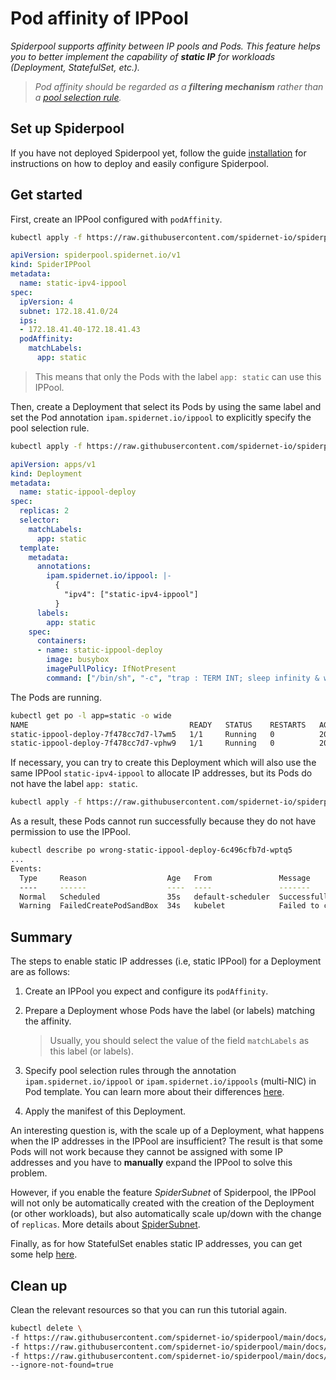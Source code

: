 # Pod affinity of IPPool

*Spiderpool supports affinity between IP pools and Pods. This feature helps you to better implement the capability of **static IP** for workloads (Deployment, StatefulSet, etc.).*

>*Pod affinity should be regarded as a **filtering mechanism** rather than a [pool selection rule](TODO).*

## Set up Spiderpool

If you have not deployed Spiderpool yet, follow the guide [installation](https://github.com/spidernet-io/spiderpool/blob/main/docs/usage/install.md) for instructions on how to deploy and easily configure Spiderpool.

## Get started

First, create an IPPool configured with `podAffinity`.

```bash
kubectl apply -f https://raw.githubusercontent.com/spidernet-io/spiderpool/main/docs/example/ippool-affinity-pod/static-ipv4-ippool.yaml
```

```yaml
apiVersion: spiderpool.spidernet.io/v1
kind: SpiderIPPool
metadata:
  name: static-ipv4-ippool
spec:
  ipVersion: 4
  subnet: 172.18.41.0/24
  ips:
  - 172.18.41.40-172.18.41.43
  podAffinity:
    matchLabels:
      app: static
```

>This means that only the Pods with the label `app: static` can use this IPPool.

Then, create a Deployment that select its Pods by using the same label and set the Pod annotation `ipam.spidernet.io/ippool` to explicitly specify the pool selection rule.

```bash
kubectl apply -f https://raw.githubusercontent.com/spidernet-io/spiderpool/main/docs/example/ippool-affinity-pod/static-ippool-deploy.yaml
```

```yaml
apiVersion: apps/v1
kind: Deployment
metadata:
  name: static-ippool-deploy
spec:
  replicas: 2
  selector:
    matchLabels:
      app: static
  template:
    metadata:
      annotations:
        ipam.spidernet.io/ippool: |-
          {
            "ipv4": ["static-ipv4-ippool"]
          }
      labels:
        app: static
    spec:
      containers:
      - name: static-ippool-deploy
        image: busybox
        imagePullPolicy: IfNotPresent
        command: ["/bin/sh", "-c", "trap : TERM INT; sleep infinity & wait"]
```

The Pods are running.

```bash
kubectl get po -l app=static -o wide
NAME                                    READY   STATUS    RESTARTS   AGE   IP             NODE
static-ippool-deploy-7f478cc7d7-l7wm5   1/1     Running   0          20s   172.18.41.42   spider-control-plane
static-ippool-deploy-7f478cc7d7-vphw9   1/1     Running   0          20s   172.18.41.40   spider-worker
```

If necessary, you can try to create this Deployment which will also use the same IPPool `static-ipv4-ippool` to allocate IP addresses, but its Pods do not have the label `app: static`.

```bash
kubectl apply -f https://raw.githubusercontent.com/spidernet-io/spiderpool/main/docs/example/ippool-affinity-pod/wrong-static-ippool-deploy.yaml
```

As a result, these Pods cannot run successfully because they do not have permission to use the IPPool.

```bash
kubectl describe po wrong-static-ippool-deploy-6c496cfb7d-wptq5
...
Events:
  Type     Reason                  Age   From               Message
  ----     ------                  ----  ----               -------
  Normal   Scheduled               35s   default-scheduler  Successfully assigned default/wrong-static-ippool-deploy-6c496cfb7d-wptq5 to spider-worker
  Warning  FailedCreatePodSandBox  34s   kubelet            Failed to create pod sandbox: rpc error: code = Unknown desc = failed to setup network for sandbox "a6f717aede91a356b552ad38c66112a26e5f7a4f7d23b7067870f33f05d350bc": [default/wrong-static-ippool-deploy-6c496cfb7d-wptq5:macvlan-cni-default]: error adding container to network "macvlan-cni-default": spiderpool IP allocation error: [POST /ipam/ip][500] postIpamIpFailure  failed to allocate IP addresses in standard mode: no IPPool available, all IPv4 IPPools [static-ipv4-ippool] of eth0 filtered out: unmatched Pod affinity of IPPool static-ipv4-ippool
```

## Summary

The steps to enable static IP addresses (i.e, static IPPool) for a Deployment are as follows:

1. Create an  IPPool you expect and configure its `podAffinity`.

2. Prepare a Deployment whose Pods have the label (or labels) matching the affinity.

   >Usually, you should select the value of the field `matchLabels` as this label (or labels).

3. Specify pool selection rules through the annotation `ipam.spidernet.io/ippool` or `ipam.spidernet.io/ippools` (multi-NIC) in Pod template. You can learn more about their differences [here](TODO).

4. Apply the manifest of this Deployment.

An interesting question is, with the scale up of a Deployment, what happens when the IP addresses in the IPPool are insufficient? The result is that some Pods will not work because they cannot be assigned with some IP addresses and you have to **manually** expand the IPPool to solve this problem.

However, if you enable the feature *SpiderSubnet* of Spiderpool, the IPPool will not only be automatically created with the creation of the Deployment (or other workloads), but also automatically scale up/down with the change of `replicas`. More details about [SpiderSubnet](https://github.com/spidernet-io/spiderpool/blob/main/docs/usage/spider-subnet.md).

Finally, as for how StatefulSet enables static IP addresses, you can get some help [here](https://github.com/spidernet-io/spiderpool/blob/main/docs/usage/statefulset.md).

## Clean up

Clean the relevant resources so that you can run this tutorial again.

```bash
kubectl delete \
-f https://raw.githubusercontent.com/spidernet-io/spiderpool/main/docs/example/ippool-affinity-pod/static-ippool-deploy.yaml \
-f https://raw.githubusercontent.com/spidernet-io/spiderpool/main/docs/example/ippool-affinity-pod/wrong-static-ippool-deploy.yaml \
-f https://raw.githubusercontent.com/spidernet-io/spiderpool/main/docs/example/ippool-affinity-pod/static-ipv4-ippool.yaml \
--ignore-not-found=true
```
